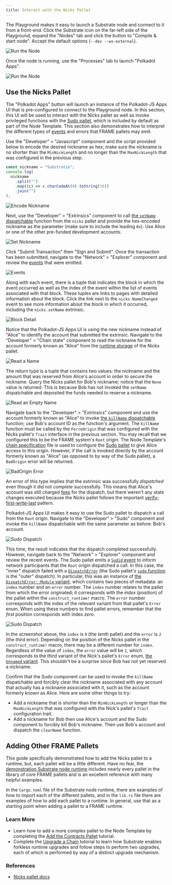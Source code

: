 ```yaml
---
title: Interact with the Nicks Pallet
---
```


The Playground makes it easy to launch a Substrate node and connect to it from a front-end. Click
the Substrate icon on the far-left side of the Playground, expand the "Nodes" tab and click the
button to "Compile & start node". Accept the default options (`--dev --ws-external`).

![Run the Node](assets/tutorials/playground/04-run.png)

Once the node is running, use the "Processes" tab to launch "Polkadot Apps".

![Run the Node](assets/tutorials/playground/05-ui.png)

## Use the Nicks Pallet

The "Polkadot Apps" button will launch an instance of the Polkadot-JS Apps UI that is pre-configured
to connect to the Playground node. In this section, this UI will be used to interact with the Nicks
pallet as well as invoke privileged functions with the
[Sudo pallet](https://substrate.dev/rustdocs/v2.0.0/pallet_sudo/index.html), which is included by
default as part of the Node Template. This section also demonstrates how to interpret the different
types of [events](../../knowledgebase/runtime/events) and errors that FRAME pallets may emit.

Use the "Developer" > "Javascript" component and the script provided below to encode the desired
nickname as hex; make sure the nickname is no shorter than the `MinNickLength` and no longer than
the `MaxNickLength` that was configured in the previous step.

```js
const nickname = "Substratio";
console.log(
  nickname
    .split("")
    .map((c) => c.charCodeAt(0).toString(16))
    .join("")
);
```

![Encode Nickname](assets/tutorials/playground/06-encode-name.png)

Next, use the "Developer" > "Extrinsics" component to call
[the `setName` dispatchable](https://substrate.dev/rustdocs/v2.0.0/pallet_nicks/enum.Call.html#variant.set_name)
function from the `nicks` pallet and provide the hex-encoded nickname as the parameter (make sure to
include the leading `0x`). Use Alice or one of the other pre-funded development accounts.

![Set Nickname](assets/tutorials/playground/07-set-name.png)

Click "Submit Transaction" then "Sign and Submit". Once the transaction has been submitted, navigate
to the "Network" > "Explorer" component and review the
[events](https://substrate.dev/rustdocs/v2.0.0/pallet_nicks/enum.RawEvent.html) that were emitted.

![Events](assets/tutorials/playground/08-events.png)

Along with each event, there is a tuple that indicates the block in which the event occurred as well
as the index of the event within the list of events associated with that block. These tuples are
links to pages with detailed information about the block. Click the link next to the
`nicks.NameChanged` event to see more information about the block in which it occurred, including
the `nicks.setName` extrinsic.

![Block Detail](assets/tutorials/playground/09-block.png)

Notice that the Polkadot-JS Apps UI is using the new nickname instead of "Alice" to identify the
account that submitted the extrinsic. Navigate to the "Developer" > "Chain state" component to read
the nickname for the account formerly known as "Alice" from the
[runtime storage](../../knowledgebase/runtime/storage) of the Nicks pallet.

![Read a Name](assets/tutorials/playground/10-name-of-alice.png)

The return type is a tuple that contains two values: the nickname and the amount that was reserved
from Alice's account in order to secure the nickname. Query the Nicks pallet for Bob's nickname;
notice that the `None` value is returned. This is because Bob has not invoked the `setName`
dispatchable and deposited the funds needed to reserve a nickname.

![Read an Empty Name](assets/tutorials/playground/11-name-of-bob.png)

Navigate back to the "Developer" > "Extrinsics" component and use the account formerly known as
"Alice" to invoke
[the `killName` dispatchable](https://substrate.dev/rustdocs/v2.0.0/pallet_nicks/enum.Call.html#variant.kill_name)
function; use Bob's account ID as the function's argument. The `killName` function must be called by
the `ForceOrigin` that was configured with the Nicks pallet's `Trait` interface in the previous
section. You may recall that we configured this to be the FRAME system's `Root` origin. The Node
Template's
[chain specification](https://github.com/substrate-developer-hub/substrate-node-template/blob/v2.0.0/node/src/chain_spec.rs)
file is used to configure the
[Sudo pallet](https://substrate.dev/rustdocs/v2.0.0/pallet_sudo/index.html) to give Alice access to
this origin. However, if the call is invoked directly by the account formerly known as "Alice" (as
opposed to by way of the Sudo pallet), a `BadOrigin` error will be returned.

![`BadOrigin` Error](assets/tutorials/playground/12-bad-origin.png)

An error of this type implies that the extrinsic was successfully _dispatched_ even though it did
not _complete_ successfully. This means that Alice's account was still charged
[fees](../../knowledgebase/runtime/fees) for the dispatch, but there weren't any state changes
executed because the Nicks pallet follows the important
[verify-first-write-last](../../knowledgebase/runtime/storage#verify-first-write-last) pattern.

Polkadot-JS Apps UI makes it easy to use the Sudo pallet to dispatch a call from the `Root` origin.
Navigate to the "Developer" > "Sudo" component and invoke the `killName` dispatchable with the same
parameter as before: Bob's account.

![Sudo Dispatch](assets/tutorials/playground/13-sudo.png)

This time, the result indicates that the dispatch completed successfully. However, navigate back to
the "Network" > "Explorer" component and review the recent events. The Sudo pallet emits a
[`Sudid` event](https://substrate.dev/rustdocs/v2.0.0/pallet_sudo/enum.RawEvent.html#variant.Sudid)
to inform network participants that the `Root` origin dispatched a call. In this case, the "inner"
dispatch failed with a
[`DispatchError`](https://substrate.dev/rustdocs/v2.0.0/sp_runtime/enum.DispatchError.html) (the
Sudo pallet's
[`sudo` function](https://substrate.dev/rustdocs/v2.0.0/pallet_sudo/enum.Call.html#variant.sudo) is
the "outer" dispatch). In particular, this was an instance of
[the `DispatchError::Module` variant](https://substrate.dev/rustdocs/v2.0.0/frame_support/dispatch/enum.DispatchError.html#variant.Module),
which contains two pieces of metadata: an `index` number and an `error` number. The `index` number
relates to the pallet from which the error originated; it corresponds with the _index_ (position) of
the pallet within the `construct_runtime!` macro. The `error` number corresponds with the index of
the relevant variant from that pallet's `Error` enum. When using these numbers to find pallet
errors, remember that the _first_ position corresponds with index _zero_.

![Sudo Dispatch](assets/tutorials/playground/14-error.png)

In the screenshot above, the `index` is `9` (the _tenth_ pallet) and the `error` is `2` (the _third_
error). Depending on the position of the Nicks pallet in the `construct_runtime!` macro, there may
be a different number for `index`. Regardless of the value of `index`, the `error` value will be
`2`, which corresponds to the _third_ variant of the Nick's pallet's `Error` enum,
[the `Unnamed` variant](https://substrate.dev/rustdocs/v2.0.0/pallet_nicks/enum.Error.html#variant.Unnamed).
This shouldn't be a surprise since Bob has not yet reserved a nickname.

Confirm that the Sudo component can be used to invoke the `killName` dispatchable and forcibly clear
the nickname associated with any account that actually has a nickname associated with it, such as
the account formerly known as Alice. Here are some other things to try:

- Add a nickname that is shorter than the `MinNickLength` or longer than the `MaxNickLength` that
  was configured with the Nick's pallet's `Trait` configuration trait.
- Add a nickname for Bob then use Alice's account and the Sudo component to forcibly kill Bob's
  nickname. Then use Bob's account and dispatch the `clearName` function.

## Adding Other FRAME Pallets

This guide specifically demonstrated how to add the Nicks pallet to a runtime, but, each pallet will
be a little different. Have no fear, the
[demonstration Substrate node runtime](https://github.com/paritytech/substrate/blob/v2.0.0/bin/node/runtime/)
includes nearly every pallet in the library of core FRAME pallets and is an excellent reference with
many helpful examples.

In the `Cargo.toml` file of the Substrate node runtime, there are examples of how to import each of
the different pallets, and in the `lib.rs` file there are examples of how to add each pallet to a
runtime. In general, use that as a starting point when adding a pallet to a FRAME runtime.

### Learn More

- Learn how to add a more complex pallet to the Node Template by completing the
  [Add the Contracts Pallet](../add-contracts-pallet) tutorial.
- Complete the [Upgrade a Chain](../upgrade-a-chain) tutorial to learn how Substrate enables
  forkless runtime upgrades and follow steps to perform two upgrades, each of which is performed by
  way of a distinct upgrade mechanism.

### References

- [Nicks pallet docs](https://substrate.dev/rustdocs/v2.0.0/pallet_nicks/index.html)
